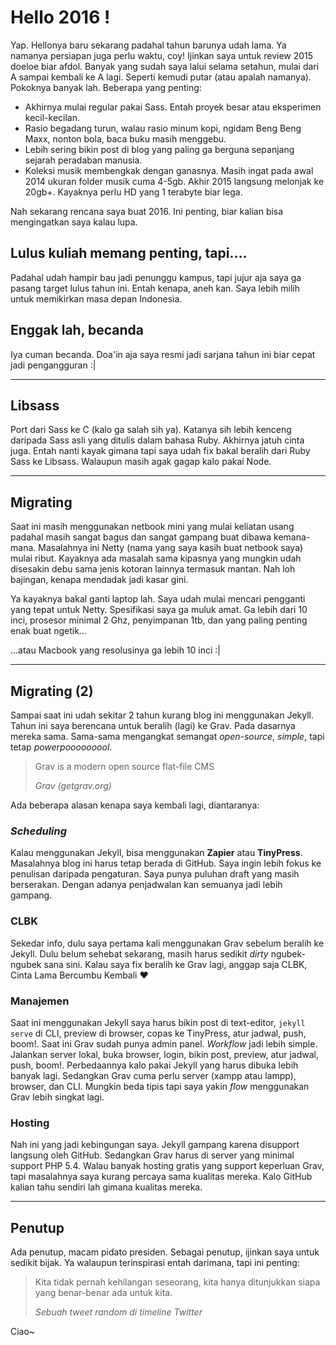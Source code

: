 # Hello 2016 !

Yap. Hellonya baru sekarang padahal tahun barunya udah lama. Ya namanya persiapan juga perlu waktu, coy! Ijinkan saya untuk review 2015 doeloe biar afdol. Banyak yang sudah saya lalui selama setahun, mulai dari A sampai kembali ke A lagi. Seperti kemudi putar (atau apalah namanya). Pokoknya banyak lah. Beberapa yang penting:

- Akhirnya mulai regular pakai Sass. Entah proyek besar atau eksperimen kecil-kecilan.
- Rasio begadang turun, walau rasio minum kopi, ngidam Beng Beng Maxx, nonton bola, baca buku masih menggebu.
- Lebih sering bikin post di blog yang paling ga berguna sepanjang sejarah peradaban manusia.
- Koleksi musik membengkak dengan ganasnya. Masih ingat pada awal 2014 ukuran folder musik cuma 4-5gb. Akhir 2015 langsung melonjak ke 20gb+. Kayaknya perlu HD yang 1 terabyte biar lega.

Nah sekarang rencana saya buat 2016. Ini penting, biar kalian bisa mengingatkan saya kalau lupa.

## Lulus kuliah memang penting, tapi....

Padahal udah hampir bau jadi penunggu kampus, tapi jujur aja saya ga pasang target lulus tahun ini. Entah kenapa, aneh kan. Saya lebih milih untuk memikirkan masa depan Indonesia.

## Enggak lah, becanda

Iya cuman becanda. Doa'in aja saya resmi jadi sarjana tahun ini biar cepat jadi pengangguran :|

-----

## Libsass

Port dari Sass ke C (kalo ga salah sih ya). Katanya sih lebih kenceng daripada Sass asli yang ditulis dalam bahasa Ruby. Akhirnya jatuh cinta juga. Entah nanti kayak gimana tapi saya udah fix bakal beralih dari Ruby Sass ke Libsass. Walaupun masih agak gagap kalo pakai Node.

-----

## Migrating

Saat ini masih menggunakan netbook mini yang mulai keliatan usang padahal masih sangat bagus dan sangat gampang buat dibawa kemana-mana. Masalahnya ini Netty (nama yang saya kasih buat netbook saya) mulai ribut. Kayaknya ada masalah sama kipasnya yang mungkin udah disesakin debu sama jenis kotoran lainnya termasuk mantan. Nah loh bajingan, kenapa mendadak jadi kasar gini.

Ya kayaknya bakal ganti laptop lah. Saya udah mulai mencari pengganti yang tepat untuk Netty. Spesifikasi saya ga muluk amat. Ga lebih dari 10 inci, prosesor minimal 2 Ghz, penyimpanan 1tb, dan yang paling penting enak buat ngetik...

...atau Macbook yang resolusinya ga lebih 10 inci :|

-----

## Migrating (2)

Sampai saat ini udah sekitar 2 tahun kurang blog ini menggunakan Jekyll. Tahun ini saya berencana untuk beralih (lagi) ke Grav. Pada dasarnya mereka sama. Sama-sama mengangkat semangat *open-source*, *simple*, tapi tetap *powerpooooooool*.

> Grav is a modern open source flat-file CMS
>
> <cite>Grav (getgrav.org)</cite>

Ada beberapa alasan kenapa saya kembali lagi, diantaranya:

### *Scheduling*

Kalau menggunakan Jekyll, bisa menggunakan **Zapier** atau **TinyPress**. Masalahnya blog ini harus tetap berada di GitHub. Saya ingin lebih fokus ke penulisan daripada pengaturan. Saya punya puluhan draft yang masih berserakan. Dengan adanya penjadwalan kan semuanya jadi lebih gampang.

### CLBK

Sekedar info, dulu saya pertama kali menggunakan Grav sebelum beralih ke Jekyll. Dulu belum sehebat sekarang, masih harus sedikit *dirty* ngubek-ngubek sana sini. Kalau saya fix beralih ke Grav lagi, anggap saja CLBK, Cinta Lama Bercumbu Kembali :heart:

### Manajemen

Saat ini menggunakan Jekyll saya harus bikin post di text-editor, `jekyll serve` di CLI, preview di browser, copas ke TinyPress, atur jadwal, push, boom!. Saat ini Grav sudah punya admin panel. *Workflow* jadi lebih simple. Jalankan server lokal, buka browser, login, bikin post, preview, atur jadwal, push, boom!. Perbedaannya kalo pakai Jekyll yang harus dibuka lebih banyak lagi. Sedangkan Grav cuma perlu server (xampp atau lampp), browser, dan CLI. Mungkin beda tipis tapi saya yakin *flow* menggunakan Grav lebih singkat lagi.

### Hosting

Nah ini yang jadi kebingungan saya. Jekyll gampang karena disupport langsung oleh GitHub. Sedangkan Grav harus di server yang minimal support PHP 5.4. Walau banyak hosting gratis yang support keperluan Grav, tapi masalahnya saya kurang percaya sama kualitas mereka. Kalo GitHub kalian tahu sendiri lah gimana kualitas mereka.

-----

## Penutup

Ada penutup, macam pidato presiden. Sebagai penutup, ijinkan saya untuk sedikit bijak. Ya walaupun terinspirasi entah darimana, tapi ini penting:

> Kita tidak pernah kehilangan seseorang, kita hanya ditunjukkan siapa yang benar-benar ada untuk kita.
>
> <cite>Sebuah tweet random di timeline Twitter</cite>

Ciao~
